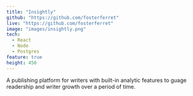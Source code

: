 ```yaml
---
title: "Insightly"
github: "https://github.com/fosterferret"
live: "https://github.com/fosterferret"
image: "images/insightly.png"
tech:
  - React
  - Node
  - Postgres
feature: true
height: 450
---
```


A publishing platform for writers with built-in analytic features to guage readership and writer growth over a period of time.
